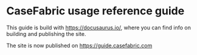 # CaseFabric usage reference guide

This guide is build with https://docusaurus.io/, where you can find info on building and publishing the site.

The site is now published on https://guide.casefabric.com 

